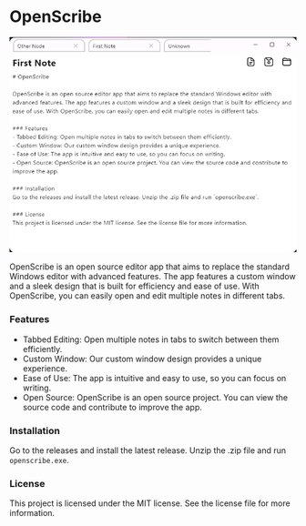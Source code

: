 # OpenScribe

![OpenScribe](assets/App/image.png)

OpenScribe is an open source editor app that aims to replace the standard Windows editor with advanced features. The app features a custom window and a sleek design that is built for efficiency and ease of use. With OpenScribe, you can easily open and edit multiple notes in different tabs.

### Features
- Tabbed Editing: Open multiple notes in tabs to switch between them efficiently.
- Custom Window: Our custom window design provides a unique experience.
- Ease of Use: The app is intuitive and easy to use, so you can focus on writing.
- Open Source: OpenScribe is an open source project. You can view the source code and contribute to improve the app.

### Installation
Go to the releases and install the latest release. Unzip the .zip file and run `openscribe.exe`.

### License
This project is licensed under the MIT license. See the license file for more information.